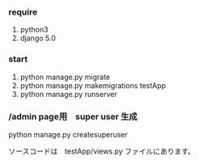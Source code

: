 ### require
1. python3 
2. django 5.0

### start
1. python manage.py migrate
2. python manage.py makemigrations testApp
3. python manage.py runserver

### /admin page用　super user 生成 
python manage.py createsuperuser

ソースコードは　testApp/views.py ファイルにあります。
